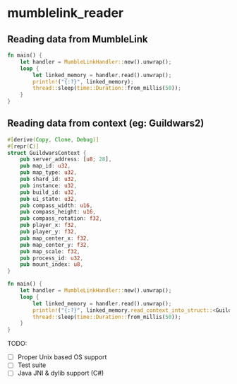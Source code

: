# mumblelink_reader

## Reading data from MumbleLink
```rust
fn main() {
    let handler = MumbleLinkHandler::new().unwrap();
    loop {
        let linked_memory = handler.read().unwrap();
        println!("{:?}", linked_memory);
        thread::sleep(time::Duration::from_millis(50));
    }
}
```

## Reading data from context (eg: Guildwars2)
```rust
#[derive(Copy, Clone, Debug)]
#[repr(C)]
struct GuildwarsContext {
    pub server_address: [u8; 28],
    pub map_id: u32,
    pub map_type: u32,
    pub shard_id: u32,
    pub instance: u32,
    pub build_id: u32,
    pub ui_state: u32,
    pub compass_width: u16,
    pub compass_height: u16,
    pub compass_rotation: f32,
    pub player_x: f32,
    pub player_y: f32,
    pub map_center_x: f32,
    pub map_center_y: f32,
    pub map_scale: f32,
    pub process_id: u32,
    pub mount_index: u8,
}

fn main() {
    let handler = MumbleLinkHandler::new().unwrap();
    loop {
        let linked_memory = handler.read().unwrap();
        println!("{:?}", linked_memory.read_context_into_struct::<GuildwarsContext>());
        thread::sleep(time::Duration::from_millis(50));
    }
}
```

TODO:
- [ ] Proper Unix based OS support
- [ ] Test suite
- [ ] Java JNI & dylib support (C#)
